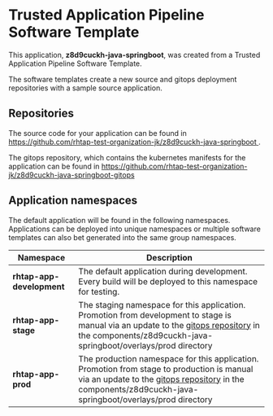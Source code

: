 # Trusted Application Pipeline Software Template

This application, **z8d9cuckh-java-springboot**, was created from a Trusted Application Pipeline Software Template.

The software templates create a new source and gitops deployment repositories with a sample source application. 

## Repositories

The source code for your application can be found in [https://github.com/rhtap-test-organization-jk/z8d9cuckh-java-springboot ](https://github.com/rhtap-test-organization-jk/z8d9cuckh-java-springboot ).
 
The gitops repository, which contains the kubernetes manifests for the application can be found in 
[https://github.com/rhtap-test-organization-jk/z8d9cuckh-java-springboot-gitops ](https://github.com/rhtap-test-organization-jk/z8d9cuckh-java-springboot-gitops ) 

## Application namespaces 

The default application will be found in the following namespaces. Applications can be deployed into unique namespaces or multiple software templates can also bet generated into the same group namespaces.  

|  Namespace   |  Description   |  
| -------- | -------- |   
| **rhtap-app-development** | The default application during development. Every build will be deployed to this namespace for testing. | 
| **rhtap-app-stage** | The staging namespace for this application. Promotion from development to stage is manual via an update to the [gitops repository](https://github.com/rhtap-test-organization-jk/z8d9cuckh-java-springboot-gitops ) in the components/z8d9cuckh-java-springboot/overlays/prod directory |  
| **rhtap-app-prod** | The production namespace for this application. Promotion from stage to production is manual via an update to the [gitops repository](https://github.com/rhtap-test-organization-jk/z8d9cuckh-java-springboot-gitops ) in the components/z8d9cuckh-java-springboot/overlays/prod directory | 